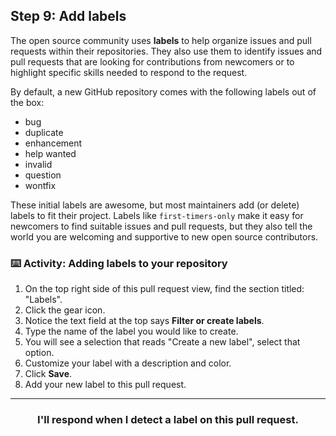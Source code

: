## Step 9: Add labels

The open source community uses **labels** to help organize issues and pull requests within their repositories. They also use them to identify issues and pull requests that are looking for contributions from newcomers or to highlight specific skills needed to respond to the request.

By default, a new GitHub repository comes with the following labels out of the box:

- bug
- duplicate
- enhancement
- help wanted
- invalid
- question
- wontfix

These initial labels are awesome, but most maintainers add (or delete) labels to fit their project. Labels like `first-timers-only` make it easy for newcomers to find suitable issues and pull requests, but they also tell the world you are welcoming and supportive to new open source contributors.

### :keyboard: Activity: Adding labels to your repository

1. On the top right side of this pull request view, find the section titled: "Labels".
1. Click the gear icon.
1. Notice the text field at the top says **Filter or create labels**.
1. Type the name of the label you would like to create.
1. You will see a selection that reads "Create a new label", select that option.
1. Customize your label with a description and color.
1. Click **Save**.
1. Add your new label to this pull request.

<hr>
<h3 align="center">I'll respond when I detect a label on this pull request.</h3>
